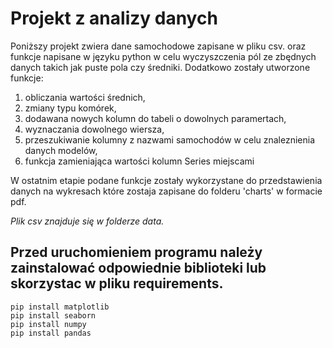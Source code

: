 # Projekt z analizy danych

Poniższy projekt zwiera dane samochodowe zapisane w pliku csv. oraz funkcje napisane w języku python w celu 
wyczyszczenia pól ze zbędnych danych takich jak puste pola czy średniki. Dodatkowo zostały utworzone funkcje:

1. obliczania wartości średnich, 
2. zmiany typu komórek, 
3. dodawana nowych kolumn do tabeli o dowolnych paramertach, 
4. wyznaczania dowolnego wiersza,
5. przeszukiwanie kolumny z nazwami samochodów w celu znaleznienia danych modelów,
6. funkcja zamieniająca wartości kolumn Series miejscami

W ostatnim etapie podane funkcje zostały wykorzystane do przedstawienia danych na wykresach które zostaja zapisane do folderu 'charts' w formacie pdf.

_Plik csv znajduje się w folderze data._

## Przed uruchomieniem programu należy zainstalować odpowiednie biblioteki lub skorzystac w pliku requirements.
````
pip install matplotlib
pip install seaborn
pip install numpy
pip install pandas
````
